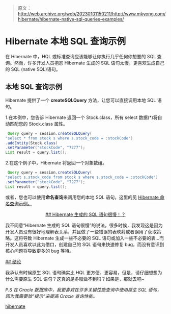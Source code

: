 > 原文：<http://web.archive.org/web/20230101150211/http://www.mkyong.com/hibernate/hibernate-native-sql-queries-examples/>

# Hibernate 本地 SQL 查询示例

在 Hibernate 中，HQL 或标准查询应该能够让你执行几乎任何你想要的 SQL 查询。然而，许多开发人员抱怨 Hibernate 生成的 SQL 语句太慢，更喜欢生成自己的 SQL (native SQL)语句。

## 本地 SQL 查询示例

Hibernate 提供了一个 **createSQLQuery** 方法，让您可以直接调用本地 SQL 语句。

1.在本例中，您告诉 Hibernate 返回一个 Stock.class，所有 select 数据(*)将自动匹配您的 Stock.class 属性。

```java
 Query query = session.createSQLQuery(
"select * from stock s where s.stock_code = :stockCode")
.addEntity(Stock.class)
.setParameter("stockCode", "7277");
List result = query.list(); 
```

2.在这个例子中，Hibernate 将返回一个对象数组。

```java
 Query query = session.createSQLQuery(
"select s.stock_code from stock s where s.stock_code = :stockCode")
.setParameter("stockCode", "7277");
List result = query.list(); 
```

或者，您也可以使用**命名查询**来调用您的本地 SQL 语句。这里的见 [Hibernate 命名查询示例。](http://web.archive.org/web/20190309024532/http://www.mkyong.com/hibernate/hibernate-named-query-examples/)

 <ins class="adsbygoogle" style="display:block; text-align:center;" data-ad-format="fluid" data-ad-layout="in-article" data-ad-client="ca-pub-2836379775501347" data-ad-slot="6894224149">## Hibernate 生成的 SQL 语句很慢！？

我不同意“Hibernate 生成的 SQL 语句很慢”的说法。很多时候，我发现这是因为开发人员没有很好地理解表关系，并且做了一些错误的表映射或者误用了获取策略。这将导致 Hibernate 生成一些不必要的 SQL 语句或加入一些不必要的表…而开发人员喜欢以此为借口，创建自己的 SQL 语句来快速修复 bug，而没有意识到核心问题将导致更多的 bug 等待。

 <ins class="adsbygoogle" style="display:block" data-ad-client="ca-pub-2836379775501347" data-ad-slot="8821506761" data-ad-format="auto" data-ad-region="mkyongregion">## 结论

我承认有时候原生 SQL 语句确实比 HQL 更方便、更容易，但是，请仔细想想为什么需要原生 SQL 语句？这真的是冬眠做不到吗？如果是，那就去吧~

*P.S 在 Oracle 数据库中，我更喜欢在许多关键性能查询中使用原生 SQL 语句，因为我需要放“提示”来提高 Oracle 查询性能。*

[hibernate](http://web.archive.org/web/20190309024532/http://www.mkyong.com/tag/hibernate/)







